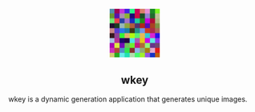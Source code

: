 <p align="center"><img width="100" src="./img/header.gif" alt="wkey logo"></p>

<h2 align="center">wkey</h2>

wkey is a dynamic generation application that generates unique images.